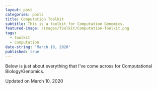 ```yaml
---
layout: post
categories: posts
title: Computation Toolkit
subtitle: This is a toolkit for Computation Genomics.
featured-image: /images/Toolkit/Computation-Toolkit.png
tags:
  - toolkit
  - computation
date-string: 'March 10, 2020'
published: true
---
```


Below is just about everything that I've come across for Computational Biology/Genomics.

Updated on March 10, 2020
